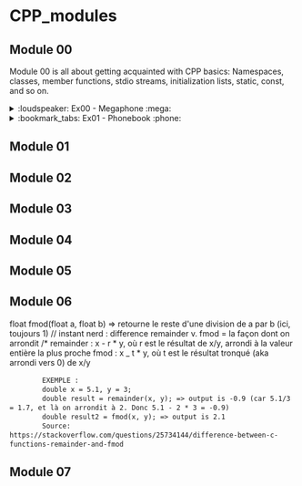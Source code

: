 # CPP_modules

## Module 00

Module 00 is all about getting acquainted with CPP basics: Namespaces, classes, member functions, stdio
streams, initialization lists, static, const, and so on.

<details><summary>:loudspeaker: Ex00 - Megaphone 	:mega:  </summary>
<p>

A really straightforward exercice to practice with the iostream library and std::cout.

<img src="assets/megaphone_example.png" alt="Example" width="450"/>
</p>
</details>

<details><summary>:bookmark_tabs: Ex01 - Phonebook :phone:  </summary>
<br></br>
<p>

<img src="assets/phonebook_example.png" alt="Example" width="450"/>
 
Some issues I got and ressources which helped me solve them:

### Not being able to retrieve multiples words from std::cin

Example:
```cpp
std::string input;
std::cin >> input;

// If the input typed by the user is "Hello World", input will be equal to "Hello" and not "Hello World".
```
This issue was fixed with std::getline, which reads all the characters from an input stream and puts them onto a string.

```cpp
#include <iostream>
#include <string>
 
int main() {
    // Declare a firstname (String)
    std::string firstname;
 
    std::cout << "What is your firstname ?" << std::endl;
 
    // Get the input from std::cin and store into firstname
    std::getline(std::cin, firstname);
 
    return 0;
}
```

### Particularities of std::getline and std::cin

***Combining std::cin and std::getline***

If you try and run the following code, you will see that the *firstname* getline will be skipped and the *"lastname"* prompt will  be displayed. This is because of std::cin's usage just above. 

```cpp
int main(void)
{
   char *input;
   std::cout << "Please enter a one-word command" << std::endl;
   std::cin >> input; // Here is where std::cin precedes the usage of std::getline()
   
   if (input == "ADD")
   {
     std::string firstname;
     std::cout << "Enter your firstname" << std::endl;
     std::getline(std::cin, firstname);
     std::cout << "First name registered: " << firstname << std::endl;
     
     std::string lastname;
     std::cout << "Enter your lastname" << std::endl;
     std::getline(std::cin, lastname);
     std::cout << "Last name registered: " << lastname << std::endl;
   }
   return (0);
}
```
Explanation:

> "std::getline() does not ignore any leading white-space / newline characters. Because of this, if you call std::cin >> var; just before getline(), there will be a newline still remaining in the input stream, after reading the input variable. So, if you call getline() immediately after cin, you will get a newline instead, since it is the first character in the input stream! To avoid this, simply add a dummy std::getline() to consume this new-line character!"

**Ressource**
[How to use getline](https://www.journaldev.com/39743/getline-in-c-plus-plus#:~:text=Basic%20Syntax%20of%20std%3A%3Agetline()%20in%20C%2B%2B&text=We%20need%20to%20import%20the,string%26%20output%2C%20char%20delim)

***Catching errors with std::cin.fail()***

In this exercise, you will have to ask the user's input several times, in order to add a contact to the phonebook. I used std::getline() for strings and std::cin for the phone number, because we were dealing with (long) **ints**.

However, how do you prevent the user from entering some alpha characters and crashing the program? 

Well, you don't, buuuut you can catch the error with the method std::cin.fail():

```cpp

int main(void)
{
  long int phonenumber;
   
  std::cin >> phonenumber;
  if (std::cin.fail() == true) // For example if the input is invalid because it is not the right type
  {
    std::cin.clear(); // Clears the error flag from cin.fail();
    std::cin.ignore(); // Ignores the fail that just happened
    std::cout << "Invalid input ! Try again." << std::endl;
    std::cin >> phonenumber;
  }
  std::cout << "Good ! Your phonenumber is : " << phonenumber << std::endl;
}

```
**Ressource**
[How to use cin.fail() in c++ properly](https://stackoverflow.com/questions/33284483/how-to-use-cin-fail-in-c-properly)

***std::cin.ignore tip :***

If you try and keep asking for the user's input while the input given is wrong/triggers std::cin.fail(), your error_msg will repeat itself for as many times as there are chars in the input's string. To avoid this, use the argument:

```cpp
// will ignore any other input that is not an integer and will skip to the new line. 
   std::cin.ignore(std::numeric_limits<std::streamsize>::max(), '\n'); 
```
**Ressources**
[1](https://stackoverflow.com/questions/16726657/checking-for-valid-type-input-using-stdcin-c)
[2](https://stackoverflow.com/questions/66433755/stdcin-failure-leading-to-looped-if-statement-in-while-loop)


***Preventing the program from crashing with a EOF***

If the user's (or any tester) tries to end the program with CTRL+D while we are in the std::cin/getline stage, you will have a never-ending loop of your prompt. To catch this signal, use the std::cin.eof() method:

```cpp
	
void	askForNickname(Contact *contact)
{
	std::string	nickname;

	std::cout << BLUE << "📜 May I ask for your nickname?" << RESET << std::endl;
	std::getline(std::cin, nickname);
	if (std::cin.eof() == true) // If the program catches an EOF, exit safely the program
			exit(0);

	while (nickname.empty()) // aka "while the user keep hitting the return key"
	{
		std::cout << BLUE << "📜 Don't be shy! Please speak louder." << RESET << std::endl;
		std::getline(std::cin, nickname);
		if (std::cin.eof() == true)
			exit(0);
	}
	contact->setNickname(nickname);
	return ;
}
```


### Comparing strings (difference with C)

 ```cpp
#define SUCCESS 0

std::string input;
std::string add_command("ADD");

std::getline(std::cin, input);
std::cout << add_command.compare(input) == SUCCESS ? "OK" : "KO" << std::endl;
 
// is the same as:
std::cout << (input == "ADD") ? "OK" : "KO" << std::endl;
```
 
### Formatting your output on the terminal

No need to code formatting functions from scratch with the iomanip library! 

| Function         | Use                                                                   | Link  |
|------------------|-----------------------------------------------------------------------|-------|
| std::right       | Modifies the positioning of the fill characters in an output stream.  | [Here](https://en.cppreference.com/w/cpp/io/manip/left) |
| std::setw(int n) | Sets the field width to be used on output operations.                 | [Here](https://cplusplus.com/reference/iomanip/setw/)

**Useful member functions to truncate the strings according to the subject's needs:**
> "Si le texte dépasse la largeur de la colonne, il faut le tronquer et remplacer le dernier caractère affiché par un point (’.’)."

```cpp
std::string	trunc(std::string info)
{
	if (info.length() > 10)
	{
		info.resize(9); // keeps the first 9th chars of the string
		info.append("."); // appends a dot as required to the precedently modified string
	}
	return info;
}
```

All std::string member functions [here](https://cplusplus.com/reference/string/string/).
</p>
</details>


## Module 01

<!--pb pour imprimer addresse

 static cast trop cool a apprendre
 difference between a pointer and a reference
 https://stackoverflow.com/questions/57483/what-are-the-differences-between-a-pointer-variable-and-a-reference-variable +pb d'init constructeur avec une classe en param  / exo sed file exists: https://stackoverflow.com/questions/1647557/ifstream-how-to-tell-if-specified-file-doesnt-exist / exo sed directories : https://stackoverflow.com/questions/29310166/check-if-a-fstream-is-either-a-file-or-directory / pointer to functions / switch case prend que enums ou integrals -->

## Module 02

## Module 03

## Module 04

## Module 05

## Module 06

float fmod(float a, float b) => retourne le reste d'une division de a par b (ici, toujours 1)
		// instant nerd : difference remainder v. fmod = la façon dont on arrondit
		/*
			remainder : x - r * y, où r est le résultat de x/y, arrondi à la valeur entière la plus proche
			fmod : x _ t * y, où t est le résultat tronqué (aka arrondi vers 0) de x/y

			EXEMPLE : 
			double x = 5.1, y = 3;
			double result = remainder(x, y); => output is -0.9 (car 5.1/3 = 1.7, et là on arrondit à 2. Donc 5.1 - 2 * 3 = -0.9)
			double result2 = fmod(x, y); => output is 2.1
			Source: https://stackoverflow.com/questions/25734144/difference-between-c-functions-remainder-and-fmod 

## Module 07

